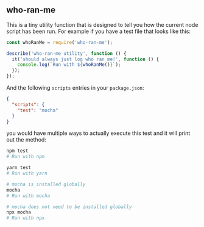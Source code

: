 ## who-ran-me

This is a tiny utility function that is designed to tell you how the current node script has been run. For example if you have a test file that looks like this:

```javascript
const whoRanMe = require('who-ran-me');

describe('who-ran-me utility', function () {
  it('should always just log who ran me!', function () {
    console.log(`Run with ${whoRanMe()}`);
  });
});
```

And the following `scripts` entries in your `package.json`:

```JSON
{
  "scripts": {
    "test": "mocha"
  }
}
```

you would have multiple ways to actually execute this test and it will print out the method:

```bash
npm test
# Run with npm
```

```bash
yarn test
# Run with yarn
```

```bash
# mocha is installed globally
mocha
# Run with mocha
```

```bash
# mocha does not need to be installed globally
npx mocha
# Run with npx
```
